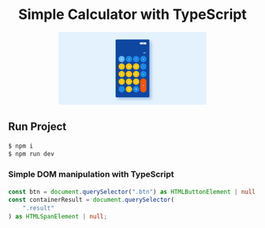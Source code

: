 <h1 align = "center"> Simple Calculator with TypeScript </h1>

<div style="text-align:center">
    <img src="./public/assets/image.png" width="300px"> 
</div>


## Run Project

```bash
$ npm i 
$ npm run dev
```

### Simple DOM manipulation with TypeScript
```ts
const btn = document.querySelector(".btn") as HTMLButtonElement | null;
const containerResult = document.querySelector(
    ".result"
) as HTMLSpanElement | null;
```